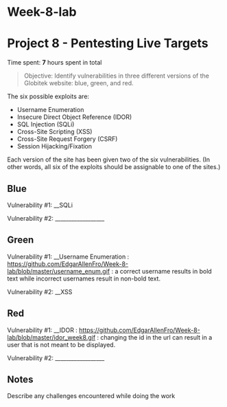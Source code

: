 # Week-8-lab
# Project 8 - Pentesting Live Targets

Time spent: **7** hours spent in total

> Objective: Identify vulnerabilities in three different versions of the Globitek website: blue, green, and red.

The six possible exploits are:
* Username Enumeration
* Insecure Direct Object Reference (IDOR)
* SQL Injection (SQLi)
* Cross-Site Scripting (XSS)
* Cross-Site Request Forgery (CSRF)
* Session Hijacking/Fixation

Each version of the site has been given two of the six vulnerabilities. (In other words, all six of the exploits should be assignable to one of the sites.)

## Blue

Vulnerability #1: __SQLi

Vulnerability #2: __________________


## Green

Vulnerability #1: __Username Enumeration : https://github.com/EdgarAllenFro/Week-8-lab/blob/master/username_enum.gif : a correct username results in bold text while incorrect usernames result in non-bold text.

Vulnerability #2: __XSS


## Red

Vulnerability #1: __IDOR : https://github.com/EdgarAllenFro/Week-8-lab/blob/master/idor_week8.gif : changing the id in the url can result in a user that is not meant to be displayed.

Vulnerability #2: __________________


## Notes

Describe any challenges encountered while doing the work
